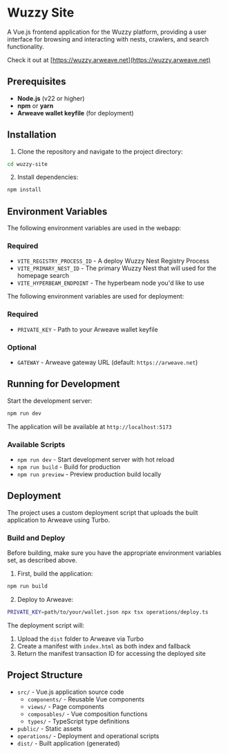 # Wuzzy Site

A Vue.js frontend application for the Wuzzy platform, providing a user interface for browsing and interacting with nests, crawlers, and search functionality.

Check it out at [https://wuzzy.arweave.net](https://wuzzy.arweave.net)

## Prerequisites

- **Node.js** (v22 or higher)
- **npm** or **yarn**
- **Arweave wallet keyfile** (for deployment)

## Installation

1. Clone the repository and navigate to the project directory:
```bash
cd wuzzy-site
```

2. Install dependencies:
```bash
npm install
```

## Environment Variables
The following environment variables are used in the webapp:
### Required
- `VITE_REGISTRY_PROCESS_ID` - A deploy Wuzzy Nest Registry Process
- `VITE_PRIMARY_NEST_ID` - The primary Wuzzy Nest that will used for the homepage search
- `VITE_HYPERBEAM_ENDPOINT` - The hyperbeam node you'd like to use

The following environment variables are used for deployment:
### Required
- `PRIVATE_KEY` - Path to your Arweave wallet keyfile
### Optional
- `GATEWAY` - Arweave gateway URL (default: `https://arweave.net`)

## Running for Development
Start the development server:

```bash
npm run dev
```

The application will be available at `http://localhost:5173`

### Available Scripts

- `npm run dev` - Start development server with hot reload
- `npm run build` - Build for production
- `npm run preview` - Preview production build locally

## Deployment

The project uses a custom deployment script that uploads the built application to Arweave using Turbo.

### Build and Deploy

Before building, make sure you have the appropriate environment variables set, as described above.

1. First, build the application:
```bash
npm run build
```

2. Deploy to Arweave:
```bash
PRIVATE_KEY=path/to/your/wallet.json npx tsx operations/deploy.ts
```

The deployment script will:
1. Upload the `dist` folder to Arweave via Turbo
2. Create a manifest with `index.html` as both index and fallback
3. Return the manifest transaction ID for accessing the deployed site

## Project Structure

- `src/` - Vue.js application source code
  - `components/` - Reusable Vue components
  - `views/` - Page components
  - `composables/` - Vue composition functions
  - `types/` - TypeScript type definitions
- `public/` - Static assets
- `operations/` - Deployment and operational scripts
- `dist/` - Built application (generated)
